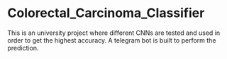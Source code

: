 # Colorectal_Carcinoma_Classifier
This is an university project where different CNNs are tested and used in order to get the highest accuracy. 
A telegram bot is built to perform the prediction.
